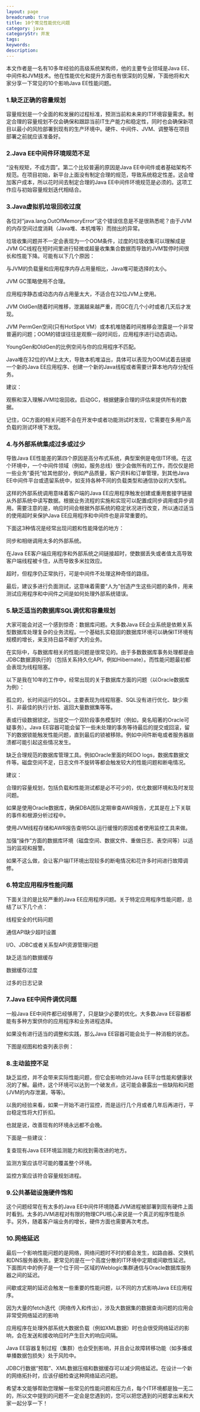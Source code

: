 ```yaml
---
layout: page
breadcrumb: true
title: 10个常见性能优化问题
category: java
categoryStr: 并发
tags: 
keywords: 
description: 
---
```





本文作者是一名有10多年经验的高级系统架构师，他的主要专业领域是Java EE、中间件和JVM技术。他在性能优化和提升方面也有很深刻的见解，下面他将和大家分享一下常见的10个影响Java EE性能问题。

### 1.缺乏正确的容量规划

容量规划是一个全面的和发展的过程标准，预测当前和未来的IT环境容量需求。制定合理的容量规划不仅会确保和跟踪当前IT生产能力和稳定性，同时也会确保新项目以最小的风险部署到现有的生产环境中。硬件、中间件、JVM、调整等在项目部署之前就应该准备好。

### 2.Java EE中间件环境规范不足

“没有规矩，不成方圆”。第二个比较普遍的原因是Java EE中间件或者基础架构不规范。在项目初始，新平台上面没有制定合理的规范，导致系统稳定性差。这会增加客户成本，所以花时间去制定合理的Java EE中间件环境规范是必须的。这项工作应与初始容量规划迭代相结合。

 



### 3.Java虚拟机垃圾回收过度

各位对“java.lang.OutOfMemoryError”这个错误信息是不是很熟悉呢？由于JVM的内存空间过度消耗（Java堆、本机堆等）而抛出的异常。



垃圾收集问题并不一定会表现为一个OOM条件，过度的垃圾收集可以理解成是JVM GC线程在短时间里进行轻微或超量收集集合数据而导致的JVM暂停时间很长和性能下降。可能有以下几个原因：

与JVM的负载量和应用程序内存占用量相比，Java堆可能选择的太小。

JVM GC策略使用不合理。

应用程序静态或动态内存占用量太大，不适合在32位JVM上使用。

JVM OldGen随着时间推移，泄漏越来越严重，而GC在几个小时或者几天后才发现。

JVM PermGen空间(只有HotSpot VM）或本机堆随着时间推移会泄露是一个非常普遍的问题；OOM的错误往往是观察一段时间后，应用程序进行动态调动。

YoungGen和OldGen的比例空间与你的应用程序不匹配。

Java堆在32位的VM上太大，导致本机堆溢出，具体可以表现为OOM试着去链接一个新的Java EE应用程序、创建一个新的Java线程或者需要计算本地内存分配任务。

建议：

观察和深入理解JVM垃圾回收。启动GC，根据健康合理的评估来提供所有的数据。

记住，GC方面的相关问题不会在开发中或者功能测试时发现，它需要在多用户高负载的测试环境下发现。

### 4.与外部系统集成过多或过少

导致Java EE性能差的第四个原因是高分布式系统，典型案例是电信IT环境。在这个环境中，一个中间件领域（例如，服务总线）很少会做所有的工作，而仅仅是把一些业务“委托”给其他部分，例如产品质量，客户资料和订单管理，到其他Java EE中间件平台或遗留系统中，如支持各种不同的负载类型和通信协议的大型机。



这样的外部系统调用意味着客户端的Java EE应用程序触发创建或重用套接字链接从外部系统中读写数据。根据业务流程的实施和实现可以配置成同步调用或异步调用。需要注意的是，响应时间会根据外部系统的稳定状况进行改变，所以通过适当的使用超时来保护Java EE应用程序和中间件也是非常重要的。



下面这3种情况是经常出现问题和性能降低的地方：

同步和相继调用太多的外部系统。

在Java EE客户端应用程序和外部系统之间链接超时，使数据丢失或者值太高导致客户端线程被卡住，从而导致多米拉效应。

超时，但程序仍正常执行，可是中间件不处理这种奇怪的路径。

最后，建议多进行负面测试，这意味着需要“人为”创造产生这些问题的条件，用来测试应用程序和中间件之间是如何处理外部系统错误。

### 5.缺乏适当的数据库SQL调优和容量规划

大家可能会对这一个感到惊奇：数据库问题。大多数Java EE企业系统是依赖关系型数据库处理复杂的业务流程。一个基础扎实稳固的数据库环境可以确保IT环境有规模的增长，来支持日益不断扩大的业务。



在实际中，与数据库相关的性能问题是很常见的。由于多数数据库事务处理都是由JDBC数据源执行的（包括关系持久化API，例如Hibernate）。而性能问题最初都会表现为线程阻塞。

以下是我在10年的工作中，经常出现的关于数据库方面的问题（以Oracle数据库为例）：

孤立的，长时间运行的SQL。主要表现为线程阻塞、SQL没有进行优化、缺少索引、非最佳的执行计划、返回大量数据集等等。

表或行级数据锁定。当提交一个双阶段事务模型时（例如，臭名昭著的Oracle可疑事务）。Java EE容器可能会留下一些未处理的事务等待最后的提交或回滚，留下的数据锁能触发性能问题，直到最后的锁被移除。例如中间件断电或者服务器崩溃都可能引起这些情况发生。

缺乏合理规范的数据库管理工具。例如Oracle里面的REDO logs，数据库数据文件等。磁盘空间不足，日志文件不旋转等都会触发较大的性能问题和断电情况。

建议：

合理的容量规划，包括负载和性能测试都是必不可少的，优化数据环境和及时发现问题。

如果是使用Oracle数据库，确保DBA团队定期审查AWR报告，尤其是在上下关联的事件和根源分析过程中。

使用JVM线程存储和AWR报告查明SQL运行缓慢的原因或者使用监控工具来做。

加强“操作”方面的数据库环境（磁盘空间、数据文件、重做日志、表空间等）以适当的监视和报警。

如果不这么做，会让客户端IT环境出现较多的断电情况和花许多时间进行故障调修。

### 6.特定应用程序性能问题

下面关注的是比较严重的Java EE应用程序问题。关于特定应用程序性能问题，总结了以下几个点：

线程安全的代码问题

通信API缺少超时设置

I/O、JDBC或者关系型API资源管理问题

缺乏适当的数据缓存

数据缓存过度

过多的日志记录

### 7.Java EE中间件调优问题

一般Java EE中间件都已经够用了，只是缺少必要的优化。大多数Java EE容器都能有多种方案供你的应用程序和业务进程选择。

如果没有进行适当的调整和实践，那么Java EE容器可能会处于一种消极的状态。

下图是视图和检查列表示例：



### 8.主动监控不足

缺乏监控，并不会带来实际性能问题，但它会影响你对Java EE平台性能和健康状况的了解。最终，这个环境可以达到一个破发点，这可能会暴露出一些缺陷和问题(JVM的内存泄漏，等等)。

以我的经验来看，如果一开始不进行监控，而是运行几个月或者几年后再进行，平台稳定性将大打折扣。

也就是说，改善现有的环境永远都不会晚。

下面是一些建议：

复查现有Java EE环境监测能力和找到需改进的地方。

监测方案应该尽可能的覆盖整个环境。

监控方案应该符合容量规划进程。

### 9.公共基础设施硬件饱和

这个问题经常在有太多的Java EE中间件环境随着JVM进程被部署到现有硬件上面时看到。太多的JVM进程对有限的物理CPU核心来说是一个真正的程序性能杀手。另外，随着客户端业务的增长，硬件方面也需要再次考虑。



### 10.网络延迟

最后一个影响性能问题的是网络，网络问题时不时的都会发生，如路由器、交换机和DNS服务器失败。更常见的是在一个高度分散的IT环境中定期或间歇性延迟。下面图片中的例子是一个位于同一区域的Weblogic集群通信与Oracle数据库服务器之间的延迟。



间歇或定期的延迟会触发一些重要的性能问题，以不同的方式影响Java EE应用程序。

因为大量的fetch迭代（网络传入和传出），涉及大数据集的数据查询问题的应用会非常受网络延迟的影响

应用程序在处理外部系统大数据负载（例如XML数据）时也会很受网络延迟的影响，会在发送和接收响应时产生巨大的响应间隔。

Java EE容器复制过程（集群）也会受到影响，并且会让故障转移功能（如多播或单播数据包损失）处于风险中。

JDBC行数据“预取”、XML数据压缩和数据缓存可以减少网络延迟。在设计一个新的网络拓扑时，应该仔细检查这种网络延迟问题。

希望本文能够帮助您理解一些常见的性能问题和压力点，每个IT环境都是独一无二的，所以文中提到的问题不一定会是您遇到的，您可以把您遇到的问题拿出来和大家一起分享一下！




